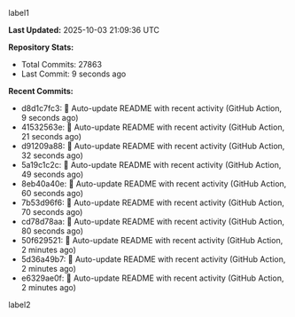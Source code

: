 
label1 
<!-- ACTIVITY_START -->
**Last Updated:** 2025-10-03 21:09:36 UTC

**Repository Stats:**
- Total Commits: 27863
- Last Commit: 9 seconds ago

**Recent Commits:**
- d8d1c7fc3: 🤖 Auto-update README with recent activity (GitHub Action, 9 seconds ago)
- 41532563e: 🤖 Auto-update README with recent activity (GitHub Action, 21 seconds ago)
- d91209a88: 🤖 Auto-update README with recent activity (GitHub Action, 32 seconds ago)
- 5a19c1c2c: 🤖 Auto-update README with recent activity (GitHub Action, 49 seconds ago)
- 8eb40a40e: 🤖 Auto-update README with recent activity (GitHub Action, 60 seconds ago)
- 7b53d96f6: 🤖 Auto-update README with recent activity (GitHub Action, 70 seconds ago)
- cd78d78aa: 🤖 Auto-update README with recent activity (GitHub Action, 80 seconds ago)
- 50f629521: 🤖 Auto-update README with recent activity (GitHub Action, 2 minutes ago)
- 5d36a49b7: 🤖 Auto-update README with recent activity (GitHub Action, 2 minutes ago)
- e6329ae0f: 🤖 Auto-update README with recent activity (GitHub Action, 2 minutes ago)
<!-- ACTIVITY_END -->

label2
